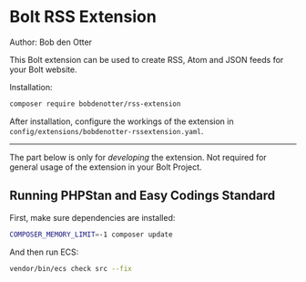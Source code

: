 # Bolt RSS Extension 

Author: Bob den Otter

This Bolt extension can be used to create RSS, Atom and JSON feeds for your 
Bolt website. 

Installation:

```bash
composer require bobdenotter/rss-extension 
```

After installation, configure the workings of the extension in 
`config/extensions/bobdenotter-rssextension.yaml`. 

-------

The part below is only for _developing_ the extension. Not required for general
usage of the extension in your Bolt Project.

## Running PHPStan and Easy Codings Standard

First, make sure dependencies are installed:

```bash
COMPOSER_MEMORY_LIMIT=-1 composer update
```

And then run ECS:

```bash
vendor/bin/ecs check src --fix
```
